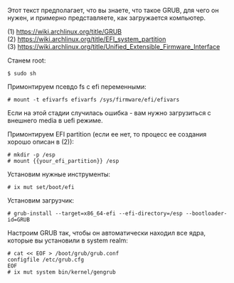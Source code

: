 Этот текст предполагает, что вы знаете, что такое GRUB, для чего он нужен, и примерно представляете, как загружается компьютер.

(1) https://wiki.archlinux.org/title/GRUB<br>
(2) https://wiki.archlinux.org/title/EFI_system_partition<br>
(3) https://wiki.archlinux.org/title/Unified_Extensible_Firmware_Interface<br>

Станем root:
```
$ sudo sh
```

Примонтируем псевдо fs c efi переменными: 
```
# mount -t efivarfs efivarfs /sys/firmware/efi/efivars
```

Если на этой стадии случилась ошибка - вам нужно загрузиться с внешнего media в uefi режиме.

Примонтируем EFI partition (если ее нет, то процесс ее создания хорошо описан в (2)):
```
# mkdir -p /esp
# mount {{your_efi_partition}} /esp
```

Установим нужные инструменты:
```
# ix mut set/boot/efi
```

Установим загрузчик:
```
# grub-install --target=x86_64-efi --efi-directory=/esp --bootloader-id=GRUB
```

Настроим GRUB так, чтобы он автоматически находил все ядра, которые вы установили в system realm:
```
# cat << EOF > /boot/grub/grub.conf
configfile /etc/grub.cfg
EOF
# ix mut system bin/kernel/gengrub
```
